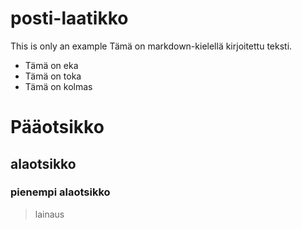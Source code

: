 # posti-laatikko
This is only an example
Tämä on markdown-kielellä kirjoitettu teksti.
* Tämä on eka
* Tämä on toka
* Tämä on kolmas

# Pääotsikko
## alaotsikko
### pienempi alaotsikko

>lainaus

[Google]: http://google.com/
